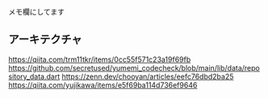 メモ欄にしてます
## アーキテクチャ

https://qiita.com/trm11tkr/items/0cc55f571c23a19f69fb
https://github.com/secretused/yumemi_codecheck/blob/main/lib/data/repository_data.dart
https://zenn.dev/chooyan/articles/eefc76dbd2ba25
https://qiita.com/yujikawa/items/e5f69ba114d736ef9646